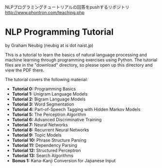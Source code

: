 NLPプログラミングチュートリアルの回答をpushするリポジトリ
http://www.phontron.com/teaching.php

NLP Programming Tutorial
========================

by Graham Neubig (neubig at is dot naist.jp)

This is a tutorial to learn the basics of natural language processing and machine learning through programming exercises using Python.
The tutorial files are in the "download" directory, so please open up this directory and view the PDF there.

The tutorial covers the following material:

  * **Tutorial 0:** Programming Basics
  * **Tutorial 1:** Unigram Language Models
  * **Tutorial 2:** Bigram Language Models
  * **Tutorial 3:** Word Segmentation
  * **Tutorial 4:** Part-of-Speech Tagging with Hidden Markov Models
  * **Tutorial 5:** The Perceptron Algorithm
  * **Tutorial 6:** Advanced Discriminative Training
  * **Tutorial 7:** Neural Networks
  * **Tutorial 8:** Recurrent Neural Networks  
  * **Tutorial 9:** Topic Models
  * **Tutorial 10:** Phrase Structure Parsing
  * **Tutorial 11:** Dependency Parsing
  * **Tutorial 12:** Structured Perceptron
  * **Tutorial 13:** Search Algorithms 
  * **Bonus 1:** Kana-Kanji Conversion for Japanese Input
  